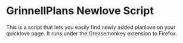 GrinnellPlans Newlove Script
============================

This is a script that lets you easily find newly added planlove on your quicklove page. It runs under the Greasemonkey extension to Firefox.
